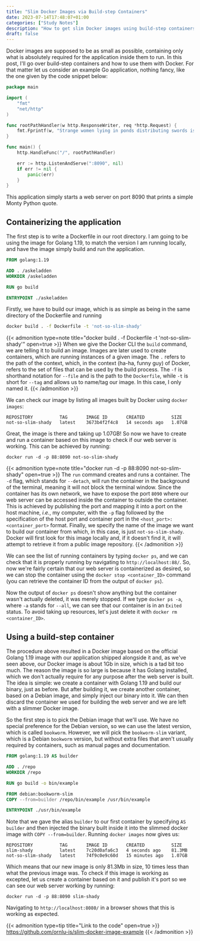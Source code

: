 ```yaml
---
title: "Slim Docker Images via Build-step Containers"
date: 2023-07-14T17:48:07+01:00
categories: ["Study Notes"]
description: "How to get slim Docker images using build-step containers."
draft: false
---
```


Docker images are supposed to be as small as possible, containing only what is absolutely required for the application inside them to run. In this post, I'll go over build-step containers and how to use them with Docker. For that matter let us consider an example Go application, nothing fancy, like the one given by the code snippet below:

```go
package main

import (
	"fmt"
	"net/http"
)

func rootPathHandler(w http.ResponseWriter, req *http.Request) {
	fmt.Fprintf(w, "Strange women lying in ponds distributing swords is no basis for a system of government.\n")
}

func main() {
	http.HandleFunc("/", rootPathHandler)

	err := http.ListenAndServe(":8090", nil)
	if err != nil {
		panic(err)
	}
}
```

This application simply starts a web server on port 8090 that prints a simple Monty Python quote.

## Containerizing the application

The first step is to write a Dockerfile in our root directory. I am going to be using the image for Golang 1.19, to match the version I am running locally, and have the image simply build and run the application.

```Dockerfile
FROM golang:1.19

ADD . /askeladden
WORKDIR /askeladden

RUN go build

ENTRYPOINT ./askeladden
```

Firstly, we have to build our image, which is as simple as being in the same directory of the Dockerfile and running

```bash
docker build . -f Dockerfile -t 'not-so-slim-shady'
```
{{< admonition type=note title="docker build . -f Dockerfile -t 'not-so-slim-shady'" open=true >}}
When we give the Docker CLI the `build` command, we are telling it to build an image. Images are later used to create containers, which are running instances of a given image. The `.` refers to the path of the context, which, in the context (ha-ha, funny guy) of Docker, refers to the set of files that can be used by the build process. The `-f` is shorthand notation for `--file` and is the path to the `Dockerfile`, while `-t` is short for `--tag` and allows us to name/tag our image. In this case, I only named it.
{{< /admonition >}}

We can check our image by listing all images built by Docker using `docker images`:

```
REPOSITORY          TAG       IMAGE ID       CREATED          SIZE
not-so-slim-shady   latest    3673b4f2f4c8   14 seconds ago   1.07GB
```

Great, the image is there and taking up 1.07GB! So now we have to create and run a container based on this image to check if our web server is working. This can be achieved by running:

```plaintext
docker run -d -p 88:8090 not-so-slim-shady
```

{{< admonition type=note title="docker run -d -p 88:8090 not-so-slim-shady" open=true >}}
The `run` command creates and runs a container. The `-d` flag, which stands for `--detach`, will run the container in the background of the terminal, meaning it will not block the terminal window. Since the container has its own network, we have to expose the port `8090` where our web server can be accessed inside the container to outside the container. This is achieved by publishing the port and mapping it into a port on the host machine, *i.e.*, my computer, with the `-p` flag followed by the specification of the host port and container port in the `<host_port>:<container_port>` format. Finally, we specify the name of the image we want to build our container from which, in this case, is just `not-so-slim-shady`. Docker will first look for this image locally and, if it doesn't find it, it will attempt to retrieve it from a public image repository.
{{< /admonition >}}

We can see the list of running containers by typing `docker ps`, and we can check that it is properly running by navigating to `http://localhost:88/`. So, now we're fairly certain that our web server is containerized as desired, so we can stop the container using the `docker stop <container_ID>` command (you can retrieve the container ID from the output of `docker ps`). 

Now the output of `docker ps` doesn't show anything but the container wasn't actually deleted, it was merely stopped. If we type `docker ps -a`, where `-a` stands for `--all`, we can see that our container is in an `Exited` status. To avoid taking up resources, let's just delete it with `docker rm <container_ID>`.

## Using a build-step container

The procedure above resulted in a Docker image based on the official Golang 1.19 image with our application shipped alongside it and, as we've seen above, our Docker image is about 1Gb in size, which is a tad bit too much. The reason the image is so large is because it has Golang installed, which we don't actually require for any purpose after the web server is built. The idea is simple: we create a container with Golang 1.19 and build our binary, just as before. But after building it, we create another container, based on a Debian image, and simply inject our binary into it. We can then discard the container we used for building the web server and we are left with a slimmer Docker image. 

So the first step is to pick the Debian image that we'll use. We have no special preference for the Debian version, so we can use the latest version, which is called `bookworm`. However, we will pick the `bookworm-slim` variant, which is a Debian `bookworm` version, but without extra files that aren't usually required by containers, such as manual pages and documentation.

```Dockerfile
FROM golang:1.19 AS builder

ADD . /repo
WORKDIR /repo

RUN go build -o bin/example

FROM debian:bookworm-slim
COPY --from=builder /repo/bin/example /usr/bin/example

ENTRYPOINT ./usr/bin/example
```

Note that we gave the alias `builder` to our first container by specifying `AS builder` and then injected the binary built inside it into the slimmed docker image with `COPY --from=builder`. Running `docker images` now gives us:

```
REPOSITORY          TAG       IMAGE ID       CREATED          SIZE
slim-shady          latest    7c20d0afa6c3   4 seconds ago    81.3MB
not-so-slim-shady   latest    74f9c0e9c60d   15 minutes ago   1.07GB
```

Which means that our new image is only 81.3Mb in size, 10 times less than what the previous image was. To check if this image is working as excepted, let us create a container based on it and publish it's port so we can see our web server working by running:

```
docker run -d -p 88:8090 slim-shady
```

Navigating to `http://localhost:8080/` in a browser shows that this is working as expected.

{{< admonition type=tip title="Link to the code" open=true >}}
https://github.com/ornlu-is/slim-docker-image-example
{{< /admonition >}}
